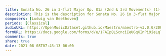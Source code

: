 ```yaml
---
title: Sonata No. 26 in 3-flat Major Op. 81a (2nd & 3rd Movements) (1)
description: This is the description for Sonata No. 26 in 3-flat Major Op. 81a (2nd & 3rd Movements) by Ludwig van Beethoven
composers: [Ludwig van Beethoven]
periods: [Classical]
audioURL: https://OpenMusicDataset.github.io/Maestro/maestro-v3.0.0/2004/MIDI-Unprocessed_XP_09_R1_2004_01-02_ORIG_MID--AUDIO_09_R1_2004_02_Track02_wav.midi
formURL: https://docs.google.com/forms/d/e/1FAIpQLScnciIeUGqXInPi9ieLqTY292S6JNISyjbfZIaMk0PCf5FK8w/viewform
comments: true
share: true
date: 2021-08-08T07:43:13-06:00
---
```

